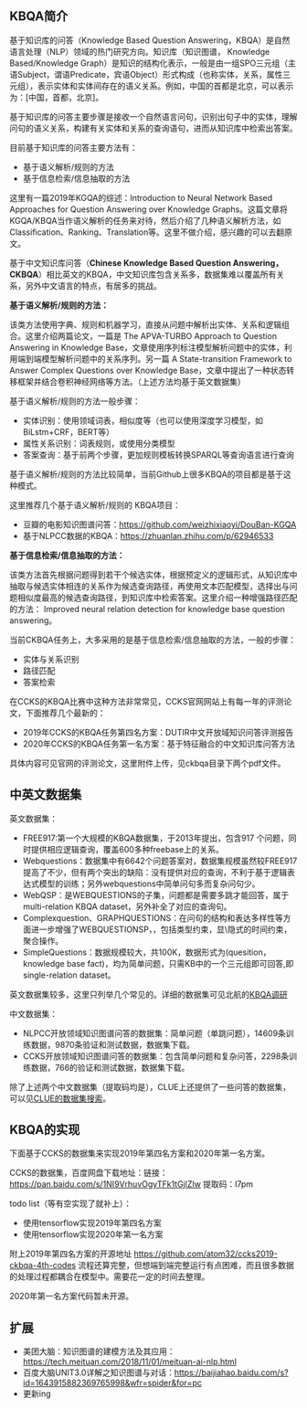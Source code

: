## KBQA简介

基于知识库的问答（Knowledge Based Question Answering，KBQA）是自然语言处理（NLP）领域的热门研究方向。知识库（知识图谱， Knowledge Based/Knowledge Graph）是知识的结构化表示，一般是由一组SPO三元组（主语Subject，谓语Predicate，宾语Object）形式构成（也称实体，关系，属性三元组），表示实体和实体间存在的语义关系。例如，中国的首都是北京，可以表示为：[中国，首都，北京]。

基于知识库的问答主要步骤是接收一个自然语言问句，识别出句子中的实体，理解问句的语义关系，构建有关实体和关系的查询语句，进而从知识库中检索出答案。

目前基于知识库的问答主要方法有：

- 基于语义解析/规则的方法
- 基于信息检索/信息抽取的方法

这里有一篇2019年KGQA的综述：Introduction to Neural Network Based Approaches for Question Answering over Knowledge Graphs。这篇文章将KGQA/KBQA当作语义解析的任务来对待，然后介绍了几种语义解析方法，如Classification、Ranking、Translation等。这里不做介绍，感兴趣的可以去翻原文。

基于中文知识库问答（**Chinese Knowledge Based Question Answering，CKBQA**）相比英文的KBQA，中文知识库包含关系多，数据集难以覆盖所有关系，另外中文语言的特点，有居多的挑战。

**基于语义解析/规则的方法：**

该类方法使用字典、规则和机器学习，直接从问题中解析出实体、关系和逻辑组合。这里介绍两篇论文，一篇是 The APVA-TURBO Approach to Question Answering in Knowledge Base，文章使用序列标注模型解析问题中的实体，利用端到端模型解析问题中的关系序列。另一篇 A State-transition Framework to Answer Complex
Questions over Knowledge Base，文章中提出了一种状态转移框架并结合卷积神经网络等方法。（上述方法均基于英文数据集）

基于语义解析/规则的方法一般步骤：

- 实体识别：使用领域词表，相似度等（也可以使用深度学习模型，如BiLstm+CRF，BERT等）
- 属性关系识别：词表规则，或使用分类模型
- 答案查询：基于前两个步骤，更加规则模板转换SPARQL等查询语言进行查询

基于语义解析/规则的方法比较简单，当前Github上很多KBQA的项目都是基于这种模式。

这里推荐几个基于语义解析/规则的 KBQA项目：

- 豆瓣的电影知识图谱问答：https://github.com/weizhixiaoyi/DouBan-KGQA
- 基于NLPCC数据的KBQA：https://zhuanlan.zhihu.com/p/62946533

**基于信息检索/信息抽取的方法：**

该类方法首先根据问题得到若干个候选实体，根据预定义的逻辑形式，从知识库中抽取与候选实体相连的关系作为候选查询路径，再使用文本匹配模型，选择出与问题相似度最高的候选查询路径，到知识库中检索答案。这里介绍一种增强路径匹配的方法： Improved neural relation detection for knowledge base question answering。

当前CKBQA任务上，大多采用的是基于信息检索/信息抽取的方法，一般的步骤：

- 实体与关系识别
- 路径匹配
- 答案检索

在CCKS的KBQA比赛中这种方法非常常见，CCKS官网网站上有每一年的评测论文，下面推荐几个最新的：

- 2019年CCKS的KBQA任务第四名方案：DUTIR中文开放域知识问答评测报告
- 2020年CCKS的KBQA任务第一名方案：基于特征融合的中文知识库问答方法

具体内容可见官网的评测论文，这里附件上传，见ckbqa目录下两个pdf文件。

## 中英文数据集

英文数据集：

- FREE917:第一个大规模的KBQA数据集，于2013年提出，包含917 个问题，同时提供相应逻辑查询，覆盖600多种freebase上的关系。
- Webquestions：数据集中有6642个问题答案对，数据集规模虽然较FREE917提高了不少，但有两个突出的缺陷：没有提供对应的查询，不利于基于逻辑表达式模型的训练；另外webquestions中简单问句多而复杂问句少。
- WebQSP：是WEBQUESTIONS的子集，问题都是需要多跳才能回答，属于multi-relation KBQA dataset，另外补全了对应的查询句。
- Complexquestion、GRAPHQUESTIONS：在问句的结构和表达多样性等方面进一步增强了WEBQUESTIONSP，，包括类型约束，显\隐式的时间约束，聚合操作。
- SimpleQuestions：数据规模较大，共100K，数据形式为(quesition，knowledge base fact)，均为简单问题，只需KB中的一个三元组即可回答,即single-relation dataset。

英文数据集较多，这里只列举几个常见的。详细的数据集可见北航的[KBQA调研](https://github.com/BDBC-KG-NLP/QA-Survey/blob/master/KBQA%E8%B0%83%E7%A0%94-%E5%AD%A6%E6%9C%AF%E7%95%8C.md#13-%E6%95%B0%E6%8D%AE%E9%9B%86)

中文数据集：

- NLPCC开放领域知识图谱问答的数据集：简单问题（单跳问题），14609条训练数据，9870条验证和测试数据，数据集下载。
- CCKS开放领域知识图谱问答的数据集：包含简单问题和复杂问答，2298条训练数据，766的验证和测试数据，数据集下载。

除了上述两个中文数据集（提取码均是），CLUE上还提供了一些问答的数据集，可以见[CLUE的数据集搜索](https://www.cluebenchmarks.com/dataSet_search_modify.html?keywords=QA)。

## KBQA的实现

下面基于CCKS的数据集来实现2019年第四名方案和2020年第一名方案。

CCKS的数据集，百度网盘下载地址：链接：https://pan.baidu.com/s/1NI9VrhuvOgyTFk1tGjlZIw   提取码：l7pm 

todo list（等有空实现了就补上）：

- 使用tensorflow实现2019年第四名方案
- 使用tensorflow实现2020年第一名方案

附上2019年第四名方案的开源地址 https://github.com/atom32/ccks2019-ckbqa-4th-codes
流程还算完整，但想端到端完整运行有点困难，而且很多数据的处理过程都耦合在模型中。需要花一定的时间去整理。

2020年第一名方案代码暂未开源。



## 扩展

- 美团大脑：知识图谱的建模方法及其应用：https://tech.meituan.com/2018/11/01/meituan-ai-nlp.html
- 百度大脑UNIT3.0详解之知识图谱与对话：https://baijiahao.baidu.com/s?id=1643915882369765998&wfr=spider&for=pc
- 更新ing
